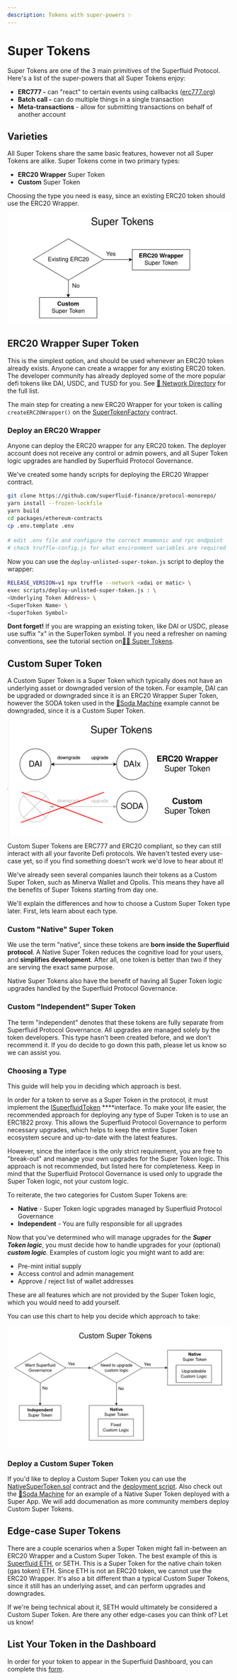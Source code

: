 ```yaml
---
description: Tokens with super-powers ✨
---
```


# Super Tokens

Super Tokens are one of the 3 main primitives of the Superfluid Protocol. Here's a list of the super-powers that all Super Tokens enjoy:

* **ERC777 -** can "react" to certain events using callbacks \([erc777.org](https://www.erc777.org/)\)
* **Batch call -** can do multiple things in a single transaction
* **Meta-transactions** - allow for submitting transactions on behalf of another account

## Varieties

All Super Tokens share the same basic features, however not all Super Tokens are alike. Super Tokens come in two primary types: 

* **ERC20 Wrapper** Super Token
* **Custom** Super Token

Choosing the type you need is easy, since an existing ERC20 token should use the ERC20 Wrapper.

![](../.gitbook/assets/image%20%2814%29.png)

## ERC20 Wrapper Super Token

This is the simplest option, and should be used whenever an ERC20 token already exists. Anyone can create a wrapper for any existing ERC20 token. The developer community has already deployed some of the more popular defi tokens like DAI, USDC, and TUSD for you. See [🔗 Network Directory](../networks/networks.md) for the full list.

The main step for creating a new ERC20 Wrapper for your token is calling `createERC20Wrapper()` on the [SuperTokenFactory](https://github.com/superfluid-finance/protocol-monorepo/blob/dev/packages/ethereum-contracts/contracts/superfluid/SuperTokenFactory.sol) contract.

### Deploy an ERC20 Wrapper

Anyone can deploy the ERC20 wrapper for any ERC20 token. The deployer account does not receive any control or admin powers, and all Super Token logic upgrades are handled by Superfluid Protocol Governance. 

We've created some handy scripts for deploying the ERC20 Wrapper contract.

```bash
git clone https://github.com/superfluid-finance/protocol-monorepo/
yarn install --frozen-lockfile
yarn build
cd packages/ethereum-contracts
cp .env.template .env

# edit .env file and configure the correct mnemonic and rpc endpoint
# check truffle-config.js for what environment variables are required
```

Now you can use the `deploy-unlisted-super-token.js` script to deploy the wrapper:

```bash
RELEASE_VERSION=v1 npx truffle --network <xdai or matic> \
exec scripts/deploy-unlisted-super-token.js : \
<Underlying Token Address> \
<SuperToken Name> \
<SuperToken Symbol>
```

**Dont forget!** If you are wrapping an existing token, like DAI or USDC, please use suffix "x" in the SuperToken symbol. If you need a refresher on naming conventions, see the tutorial section on[🦸‍♀️ Super Tokens](../protocol-tutorials/super-tokens.md).  

## Custom Super Token

A Custom Super Token is a Super Token which typically does not have an underlying asset or downgraded version of the token. For example, DAI can be upgraded or downgraded since it is an ERC20 Wrapper Super Token, however the SODA token used in the [🥤Soda Machine](../resources/examples/soda-machine.md) example cannot be downgraded, since it is a Custom Super Token. 

![](../.gitbook/assets/image%20%2826%29.png)

Custom Super Tokens are ERC777 and ERC20 compliant, so they can still interact with all your favorite Defi protocols. We haven't tested every use-case yet, so if you find something doesn't work we'd love to hear about it!

We've already seen several companies launch their tokens as a Custom Super Token, such as Minerva Wallet and Opolis. This means they have all the benefits of Super Tokens starting from day one.

We'll explain the differences and how to choose a Custom Super Token type later. First, lets learn about each type.

### Custom "Native" Super Token

We use the term "native", since these tokens are **born inside the Superfluid protocol**. A Native Super Token reduces the cognitive load for your users, and **simplifies development**. After all, one token is better than two if they are serving the exact same purpose. 

Native Super Tokens also have the benefit of having all Super Token logic upgrades handled by the Superfluid Protocol Governance. 

### Custom "Independent" Super Token

The term "independent" denotes that these tokens are fully separate from Superfluid Protocol Governance. All upgrades are managed solely by the token developers. This type hasn't been created before, and we don't recommend it. If you do decide to go down this path, please let us know so we can assist you.

### Choosing a Type

This guide will help you in deciding which approach is best. 

In order for a token to serve as a Super Token in the protocol, it must implement the [ISuperfluidToken](https://github.com/superfluid-finance/protocol-monorepo/blob/dev/packages/ethereum-contracts/contracts/interfaces/superfluid/ISuperfluidToken.sol) ****interface. To make your life easier, the recommended approach for deploying any type of Super Token is to use an ERC1822 proxy. This allows the Superfluid Protocol Governance to perform necessary upgrades, which helps to keep the entire Super Token ecosystem secure and up-to-date with the latest features. 

However, since the interface is the only strict requirement, you are free to "break-out" and manage your own upgrades for the Super Token logic. This approach is not recommended, but listed here for completeness. Keep in mind that the Superfluid Protocol Governance is used only to upgrade the Super Token logic, not your custom logic.

To reiterate, the two categories for Custom Super Tokens are:

* **Native** - Super Token logic upgrades managed by Superfluid Protocol Governance
* **Independent** - You are fully responsible for all upgrades

Now that you've determined who will manage upgrades for the _**Super Token logic**_, you must decide how to handle upgrades for your \(optional\) _**custom logic**._ Examples of custom logic you might want to add are:

* Pre-mint initial supply
* Access control and admin management
* Approve / reject list of wallet addresses

These are all features which are not provided by the Super Token logic, which you would need to add yourself. 

You can use this chart to help you decide which approach to take:

![](../.gitbook/assets/image%20%2829%29.png)

### Deploy a Custom Super Token

If you'd like to deploy a Custom Super Token you can use the [NativeSuperToken.sol](https://github.com/superfluid-finance/protocol-monorepo/blob/dev/packages/ethereum-contracts/contracts/tokens/NativeSuperToken.sol) contract and the [deployment script](https://github.com/superfluid-finance/protocol-monorepo/blob/dev/packages/ethereum-contracts/scripts/deploy-native-supertoken.js). Also check out the [🥤Soda Machine](../resources/examples/soda-machine.md) for an example of a Native Super Token deployed with a Super App. We will add documenation as more community members deploy Custom Super Tokens.

## Edge-case Super Tokens

There are a couple scenarios when a Super Token might fall in-between an ERC20 Wrapper and a Custom Super Token. The best example of this is [Superfluid ETH](https://github.com/superfluid-finance/protocol-monorepo/blob/dev/packages/ethereum-contracts/contracts/tokens/SETH.sol), or SETH. This is a Super Token for the native chain token \(gas token\) ETH. Since ETH is not an ERC20 token, we cannot use the ERC20 Wrapper. It's also a bit different than a typical Custom Super Tokens, since it still has an underlying asset, and can perform upgrades and downgrades. 

If we're being technical about it, SETH would ultimately be considered a Custom Super Token. Are there any other edge-cases you can think of? Let us know!

## List Your Token in the Dashboard

In order for your token to appear in the Superfluid Dashboard, you can complete this [form](https://www.notion.so/Add-New-Tokens-to-Superfluid-8464f8c116c24cd6a0c5cb4f4174bb2d).

